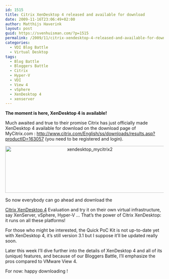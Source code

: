 ```yaml
---
id: 1515
title: Citrix XenDesktop 4 released and available for download
date: 2009-11-16T23:06:49+02:00
author: Matthijs Haverink
layout: post
guid: https://svenhuisman.com/?p=1515
permalink: /2009/11/citrix-xendesktop-4-released-and-available-for-download/
categories:
  - VDI Blog Battle
  - Virtual Desktop
tags:
  - Blog Battle
  - Bloggers Battle
  - Citrix
  - Hyper-V
  - VDI
  - View 4
  - vSphere
  - XenDesktop 4
  - xenserver
---
```

**The moment is here, XenDesktop 4 is available!**

Much awaited and true to their promise Citrix has just officially made XenDesktop 4 available for download on the download page of MyCitrix.com : <a href="http://www.citrix.com/English/ss/downloads/results.asp?productID=163057" target="_blank">http://www.citrix.com/English/ss/downloads/results.asp?productID=163057</a> (you need to be registered and login).

<p style="text-align: center;">
  <a href="http://www.citrix.com/English/ss/downloads/results.asp?productID=163057"><img class="aligncenter size-full wp-image-1520" title="xendesktop_mycitrix2" src="https://svenhuisman.com/wp-content/uploads/2009/11/xendesktop_mycitrix2.jpg" alt="xendesktop_mycitrix2" width="522" height="149" srcset="https://svenhuisman.com/wp-content/uploads/2009/11/xendesktop_mycitrix2.jpg 580w, https://svenhuisman.com/wp-content/uploads/2009/11/xendesktop_mycitrix2-350x99.jpg 350w" sizes="(max-width: 522px) 100vw, 522px" /></a>
</p>

<!--more-->So now everybody can go ahead and download the 

<a href="http://www.citrix.com/xendesktop4" target="_blank">Citrix XenDesktop 4</a> Evaluation and try it on their own virtual infrastructure, say XenServer, vSphere, Hyper-V … That’s the power of Citrix XenDesktop: it runs on all these platforms!

For those who might be interested, the Quick PoC Kit is not up-to-date yet with XenDesktop 4, it’s still version 3.1 but I suppose it’ll be updated really soon.

Later this week I’ll dive further into the details of XenDesktop 4 and all of its (unique) features, and because of our Bloggers Battle, I’ll emphasize the pros compared to VMware View 4.

For now: happy downloading !
